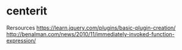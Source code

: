 # centerit

Rersources
https://learn.jquery.com/plugins/basic-plugin-creation/
http://benalman.com/news/2010/11/immediately-invoked-function-expression/
